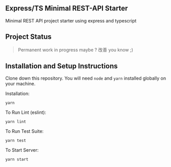 ## Express/TS Minimal REST-API Starter

Minimal REST API project starter using express and typescript

## Project Status

> Permanent work in progress maybe ? 改善 you know ;)

## Installation and Setup Instructions

Clone down this repository. You will need `node` and `yarn` installed globally on your machine.

Installation:

`yarn`

To Run Lint (eslint):

`yarn lint`

To Run Test Suite:

`yarn test`

To Start Server:

`yarn start`
